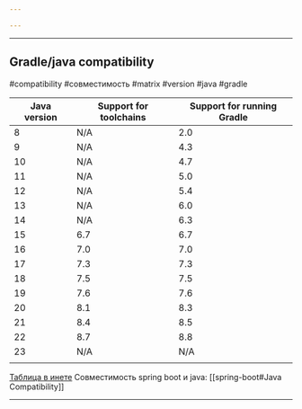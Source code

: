 ```yaml
---

---
```


---
## Gradle/java compatibility
#compatibility #совместимость #matrix #version #java #gradle

| Java version | Support for toolchains | Support for running Gradle |
| ------------ | ---------------------- | -------------------------- |
| 8            | N/A                    | 2.0                        |
| 9            | N/A                    | 4.3                        |
| 10           | N/A                    | 4.7                        |
| 11           | N/A                    | 5.0                        |
| 12           | N/A                    | 5.4                        |
| 13           | N/A                    | 6.0                        |
| 14           | N/A                    | 6.3                        |
| 15           | 6.7                    | 6.7                        |
| 16           | 7.0                    | 7.0                        |
| 17           | 7.3                    | 7.3                        |
| 18           | 7.5                    | 7.5                        |
| 19           | 7.6                    | 7.6                        |
| 20           | 8.1                    | 8.3                        |
| 21           | 8.4                    | 8.5                        |
| 22           | 8.7                    | 8.8                        |
| 23           | N/A                    | N/A                        |
|              |                        |                            |
[Таблица в инете](https://docs.gradle.org/current/userguide/compatibility.html)
Совместимость spring boot и java: [[spring-boot#Java Compatibility]]

---

##